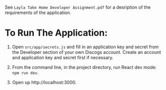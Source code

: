 See `Layla Take Home Developer Assignment.pdf` for a desription of the requirements of the application.

# To Run The Application:

1. Open `src/app/secrets.js` and fill in an application key and secret from the Developer section of your own Discogs account.  Create an account and application key and secret first if necessary.

2. From the command line, in the project directory, run React dev mode: `npm run dev`.

3. Open up http://localhost:3000.